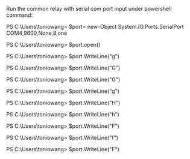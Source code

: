 Run the common relay with serial com port input under powershell command:

PS C:\Users\toniowang> $port= new-Object System.IO.Ports.SerialPort COM4,9600,None,8,one

PS C:\Users\toniowang> $port.open()

PS C:\Users\toniowang> $port.WriteLine("g")

PS C:\Users\toniowang> $port.WriteLine("G")

PS C:\Users\toniowang> $port.WriteLine("G")

PS C:\Users\toniowang> $port.WriteLine("g")

PS C:\Users\toniowang> $port.WriteLine("H")

PS C:\Users\toniowang> $port.WriteLine("h")

PS C:\Users\toniowang> $port.WriteLine("F")

PS C:\Users\toniowang> $port.WriteLine("f")

PS C:\Users\toniowang> $port.WriteLine("F")
